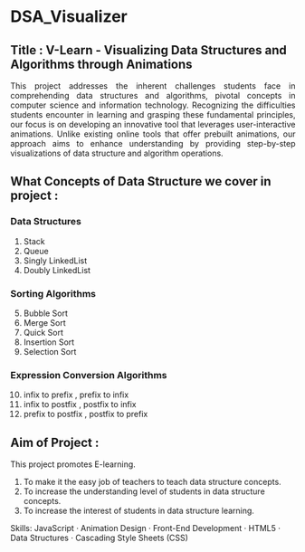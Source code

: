 # DSA_Visualizer 

## Title :  V-Learn - Visualizing Data Structures and Algorithms through Animations

<p style="text-align:justify">This project addresses the inherent challenges students face in comprehending data structures and algorithms, pivotal concepts in computer science and information technology. Recognizing the difficulties students encounter in learning and grasping these fundamental principles, our focus is on developing an innovative tool that leverages user-interactive animations. Unlike existing online tools that offer prebuilt animations, our approach aims to enhance understanding by providing step-by-step visualizations of data structure and algorithm operations.</p>

## What Concepts of Data Structure we cover in project :

### Data Structures
1. Stack 
2. Queue
3. Singly LinkedList
4. Doubly LinkedList

### Sorting Algorithms
5. Bubble Sort
6. Merge Sort
7. Quick Sort
8. Insertion Sort
9. Selection Sort

### Expression Conversion Algorithms
10. infix to prefix , prefix to infix
11. infix to postfix , postfix to infix
12. prefix to postfix , postfix to prefix

## Aim of Project :

This project promotes E-learning.
1. To make it the easy job of teachers to teach data structure concepts.
2. To increase the understanding level of students in data structure concepts.
3. To increase the interest of students in data structure learning.


Skills: JavaScript · Animation Design · Front-End Development · HTML5 · Data Structures · Cascading Style Sheets (CSS)
